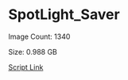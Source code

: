 # SpotLight_Saver

Image Count: 1340

Size: 0.988 GB

[Script Link](https://github.com/liuyal/Archive/blob/master/Python/Utilities/Miscellaneous/spotlight_saver.py)